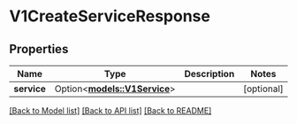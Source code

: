 # V1CreateServiceResponse

## Properties

Name | Type | Description | Notes
------------ | ------------- | ------------- | -------------
**service** | Option<[**models::V1Service**](v1Service.md)> |  | [optional]

[[Back to Model list]](../README.md#documentation-for-models) [[Back to API list]](../README.md#documentation-for-api-endpoints) [[Back to README]](../README.md)


